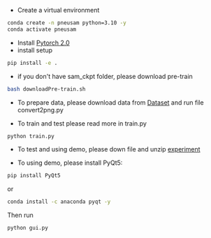 - Create a virtual environment 
```bash
conda create -n pneusam python=3.10 -y
conda activate pneusam
```
- Install [Pytorch 2.0](https://pytorch.org/get-started/locally/)
- install setup
```bash
pip install -e .
```

- if you don't have sam_ckpt folder, please download pre-train
```bash
bash downloadPre-train.sh
```
- To prepare data, please download data from [Dataset](https://drive.google.com/u/0/uc?id=10iG8XqtNeAfitYxnELfBXpW1ZBHtcYac&export=download) and run file convert2png.py

- To train and test please read more in train.py
```bash
python train.py
```

- To test and using demo, please down file and unzip [experiment](https://drive.google.com/file/d/1Ky24fXYulqKZpCDk0Ph4tWOAZwID7S4_/view)

- To using demo, please install PyQt5:
```bash
pip install PyQt5
```
or
```bash
conda install -c anaconda pyqt -y
```
Then run
```bash
python gui.py
```